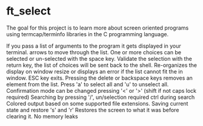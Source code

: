 # ft_select

The goal for this project is to learn more about screen oriented programs using termcap/terminfo libraries in the C programming language.

If you pass a list of arguments to the program it gets displayed in your terminal.
arrows to move through the list.
One or more choices can be selected or un-selected with the space key.
Validate the selection with the return key, the list of choices will be sent back to the shell.
Re-organizes the display on window resize or displays an error if the list cannot fit the in window.
ESC key exits.
Pressing the delete or backspace keys removes an element from the list.
Press 'a' to select all and 'u' to unselect all.
Confirmation mode can be changed pressing '<' or '>' (shift if not caps lock required)
Searching by pressing '/', un/selection required ctrl during search
Colored output based on some supported file extensions.
Saving current state and restore 's' and 'r'
Restores the screen to what it was before clearing it.
No memory leaks
